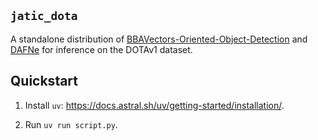 ## `jatic_dota`

A standalone distribution of [BBAVectors-Oriented-Object-Detection](https://github.com/yijingru/BBAVectors-Oriented-Object-Detection/tree/11dad9aefab65f68f9330824980ee0c08bdb7234) and [DAFNe](https://github.com/braun-steven/DAFNe) for inference on the DOTAv1 dataset.

## Quickstart

1. Install `uv`: https://docs.astral.sh/uv/getting-started/installation/.

2. Run `uv run script.py`.